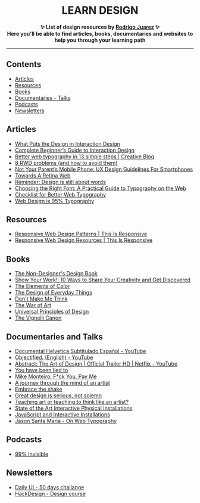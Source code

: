 <h1 align="center">
    LEARN DESIGN
</h1>
<p align="center">
	<b>✨ List of design resources by <a href="https://rodrigojuarez.xyz/">Rodrigo Juarez</a> ✨</b><br/>
	<b> Here you'll be able to find articles, books, documentaries and websites to help you through your learning path</b>
</p>

---

## Contents

- [Articles](#articles)
- [Resources](#resources)
- [Books](#books)
- [Documentaries - Talks](#documentaries-and-talks)
- [Podcasts](#podcasts)
- [Newsletters](#newsletters)

## Articles

- [What Puts the Design in Interaction Design](http://www.uxmatters.com/mt/archives/2007/07/what-puts-the-design-in-interaction-design.php)
- [Complete Beginner’s Guide to Interaction Design](http://www.uxbooth.com/articles/complete-beginners-guide-to-interaction-design/)
- [Better web typography in 13 simple steps | Creative Bloq](http://www.creativebloq.com/typography/better-web-typography-few-simple-steps-5132803)
- [8 RWD problems (and how to avoid them)](http://www.creativebloq.com/rwd/responsive-design-problems-12142790/2)
- [Not Your Parent’s Mobile Phone: UX Design Guidelines For Smartphones](https://www.smashingmagazine.com/2011/10/not-your-parents-mobile-phone-ux-design-guidelines-smartphones/)
- [Towards A Retina Web](https://www.smashingmagazine.com/2012/08/towards-retina-web/)
- [Reminder: Design is still about words](https://signalvnoise.com/posts/3404-reminder-design-is-still-about-words)
- [Choosing the Right Font: A Practical Guide to Typography on the Web](https://webdesign.tutsplus.com/articles/choosing-the-right-font-a-practical-guide-to-typography-on-the-web--webdesign-15)
- [Checklist for Better Web Typography](http://www.merttol.com/articles/web/checklist-for-better-web-typography.html)
- [Web Design is 95% Typography](https://ia.net/topics/the-web-is-all-about-typography-period/)

## Resources

- [Responsive Web Design Patterns | This Is Responsive](http://bradfrost.github.io/this-is-responsive/patterns.html)
- [Responsive Web Design Resources | This Is Responsive](http://bradfrost.github.io/this-is-responsive/resources.html)


## Books

- [The Non-Designer's Design Book](https://www.amazon.com/gp/product/B00PWDFWEE/ref=oh_aui_d_detailpage_o05_?ie=UTF8&psc=1)
- [Show Your Work!: 10 Ways to Share Your Creativity and Get Discovered](https://www.amazon.com/gp/product/B00GU2RGGI/ref=oh_aui_d_detailpage_o04_?ie=UTF8&psc=1)
- [The Elements of Color](https://www.amazon.com/Elements-Color-Treatise-System-Johannes/dp/0471289299)
- [The Design of Everyday Things](https://www.amazon.com/Design-Everyday-Things-Donald-Norman/dp/1452654123)
- [Don't Make Me Think](https://www.amazon.com/Dont-Make-Think-Revisited-Usability/dp/0321965515/ref=dp_ob_title_bk)
- [The War of Art](https://www.amazon.com/gp/product/B007A4SDCG/ref=oh_aui_d_detailpage_o03_?ie=UTF8&psc=1)
- [Universal Principles of Design](https://www.amazon.com/gp/product/B00A3T5UO4/ref=oh_aui_d_detailpage_o01_?ie=UTF8&psc=1)
- [The Vignelli Canon](https://www.amazon.com/gp/product/3037782250/ref=x_gr_w_bb?ie=UTF8&tag=x_gr_w_bb-20&linkCode=as2&camp=1789&creative=9325&creativeASIN=3037782250&SubscriptionId=1MGPYB6YW3HWK55XCGG2)

## Documentaries and Talks

- [Documental Helvetica Subtitulado Español - YouTube](https://www.youtube.com/watch?v=Bec_WaunPMo)
- [Objectified. (English) - YouTube](https://www.youtube.com/watch?v=Ty0fGn8fiUU)
- [Abstract: The Art of Design | Official Trailer HD | Netflix - YouTube](https://www.youtube.com/watch?v=DYaq2sWTWAA)
- [You have been lied to](https://vimeo.com/121082134)
- [Mike Monteiro: F*ck You, Pay Me](https://www.youtube.com/watch?v=jVkLVRt6c1U)
- [A journey through the mind of an artist](https://www.ted.com/talks/dustin_yellin_a_journey_through_the_mind_of_an_artist#t-440203)
- [Embrace the shake](https://www.ted.com/talks/phil_hansen_embrace_the_shake#t-118028)
- [Great design is serious, not solemn](https://www.ted.com/talks/paula_scher_gets_serious#t-1292377)
- [Teaching art or teaching to think like an artist?](https://www.youtube.com/watch?v=ZcFRfJb2ONk)
- [State of the Art Interactive Physical Installations](https://www.youtube.com/watch?v=0xYKEtocBjE)
- [JavaScript and Interactive Installations](https://www.youtube.com/watch?v=RGAWWhleXMY)
- [Jason Santa Maria - On Web Typography](https://player.vimeo.com/video/34178417)

## Podcasts

- [99% Invisible](http://99percentinvisible.org/)

## Newsletters

- [Daily UI - 50 days challange](http://www.dailyui.co/)
- [HackDesign - Design course](https://hackdesign.org/)
